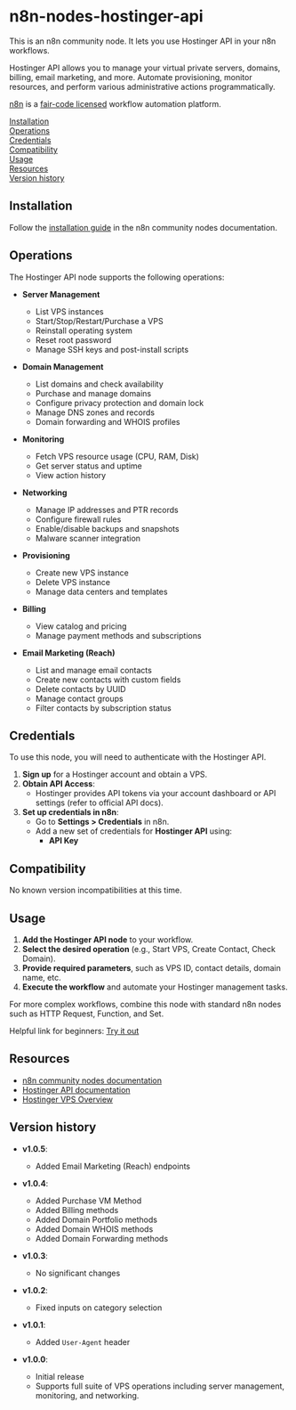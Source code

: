 # n8n-nodes-hostinger-api

This is an n8n community node. It lets you use Hostinger API in your n8n workflows.

Hostinger API allows you to manage your virtual private servers, domains, billing, email marketing, and more. Automate provisioning, monitor resources, and perform various administrative actions programmatically.

[n8n](https://n8n.io/) is a [fair-code licensed](https://docs.n8n.io/reference/license/) workflow automation platform.

[Installation](#installation)  
[Operations](#operations)  
[Credentials](#credentials)  
[Compatibility](#compatibility)  
[Usage](#usage)  
[Resources](#resources)  
[Version history](#version-history)

## Installation

Follow the [installation guide](https://docs.n8n.io/integrations/community-nodes/installation/) in the n8n community nodes documentation.

## Operations

The Hostinger API node supports the following operations:

- **Server Management**
	- List VPS instances
	- Start/Stop/Restart/Purchase a VPS
	- Reinstall operating system
	- Reset root password
	- Manage SSH keys and post-install scripts

- **Domain Management**
	- List domains and check availability
	- Purchase and manage domains
	- Configure privacy protection and domain lock
	- Manage DNS zones and records
	- Domain forwarding and WHOIS profiles

- **Monitoring**
	- Fetch VPS resource usage (CPU, RAM, Disk)
	- Get server status and uptime
	- View action history

- **Networking**
	- Manage IP addresses and PTR records
	- Configure firewall rules
	- Enable/disable backups and snapshots
	- Malware scanner integration

- **Provisioning**
	- Create new VPS instance
	- Delete VPS instance
	- Manage data centers and templates

- **Billing**
	- View catalog and pricing
	- Manage payment methods and subscriptions

- **Email Marketing (Reach)**
	- List and manage email contacts
	- Create new contacts with custom fields
	- Delete contacts by UUID
	- Manage contact groups
	- Filter contacts by subscription status

## Credentials

To use this node, you will need to authenticate with the Hostinger API.

1. **Sign up** for a Hostinger account and obtain a VPS.
2. **Obtain API Access**:
	- Hostinger provides API tokens via your account dashboard or API settings (refer to official API docs).
3. **Set up credentials in n8n**:
	- Go to **Settings > Credentials** in n8n.
	- Add a new set of credentials for **Hostinger API** using:
		- **API Key**

## Compatibility

No known version incompatibilities at this time.

## Usage

1. **Add the Hostinger API node** to your workflow.
2. **Select the desired operation** (e.g., Start VPS, Create Contact, Check Domain).
3. **Provide required parameters**, such as VPS ID, contact details, domain name, etc.
4. **Execute the workflow** and automate your Hostinger management tasks.

For more complex workflows, combine this node with standard n8n nodes such as HTTP Request, Function, and Set.

Helpful link for beginners: [Try it out](https://docs.n8n.io/try-it-out/)

## Resources

* [n8n community nodes documentation](https://docs.n8n.io/integrations/community-nodes/)
* [Hostinger API documentation](https://developers.hostinger.com/)
* [Hostinger VPS Overview](https://www.hostinger.com/vps-hosting)

## Version history

- **v1.0.5**:
	- Added Email Marketing (Reach) endpoints

- **v1.0.4**:
	- Added Purchase VM Method
	- Added Billing methods
	- Added Domain Portfolio methods
	- Added Domain WHOIS methods
	- Added Domain Forwarding methods
	
- **v1.0.3**:
	- No significant changes
- **v1.0.2**:
	- Fixed inputs on category selection
- **v1.0.1**:
	- Added `User-Agent` header
- **v1.0.0**:
	- Initial release
	- Supports full suite of VPS operations including server management, monitoring, and networking.
